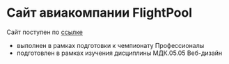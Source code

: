 # Сайт авиакомпании FlightPool
Сайт поступен по [ссылке](https://irinaplekhanova.github.io/FlightPool/)
* выполнен в рамках подготовки к чемпионату Профессионалы
* подготовлен в рамках изучения дисциплины МДК.05.05 Веб-дизайн
